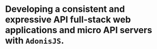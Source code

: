 # Developing a consistent and expressive API full-stack web applications and micro API servers with `AdonisJS`.

